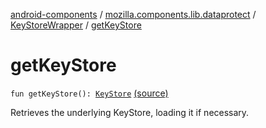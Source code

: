 [android-components](../../index.md) / [mozilla.components.lib.dataprotect](../index.md) / [KeyStoreWrapper](index.md) / [getKeyStore](./get-key-store.md)

# getKeyStore

`fun getKeyStore(): `[`KeyStore`](https://developer.android.com/reference/java/security/KeyStore.html) [(source)](https://github.com/mozilla-mobile/android-components/blob/master/components/lib/dataprotect/src/main/java/mozilla/components/lib/dataprotect/Keystore.kt#L44)

Retrieves the underlying KeyStore, loading it if necessary.

